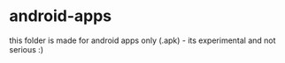 # android-apps
this folder is made for android apps only (.apk) - its experimental and not serious :)
